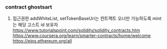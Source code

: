 ### contract ghostsart 
1. 접근권한
addWhiteList, setTokenBaseUri는 컨트랙트 오너만 가능하도록
mint는 해당 고스트 id 보유자
https://www.tutorialspoint.com/solidity/solidity_contracts.htm
https://www.coursera.org/learn/smarter-contracts/home/welcome
https://eips.ethereum.org/all